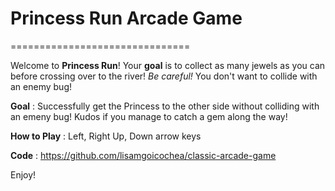 # Princess Run Arcade Game
===============================

Welcome to **Princess Run**!
Your **goal** is to collect as many jewels as you can before crossing over to the river! _Be careful!_ You don't want to collide with an enemy bug!


**Goal** : Successfully get the Princess to the other side without colliding with an emeny bug! Kudos if you manage to catch a gem along the way!

**How to Play** : Left, Right Up, Down arrow keys

**Code** : https://github.com/lisamgoicochea/classic-arcade-game

Enjoy!



